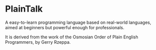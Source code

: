 # PlainTalk
A easy-to-learn programming language based on real-world languages, aimed at beginners but powerful enough for professionals.

It is derived from the work of the Osmosian Order of Plain English Programmers, by Gerry Rzeppa.
